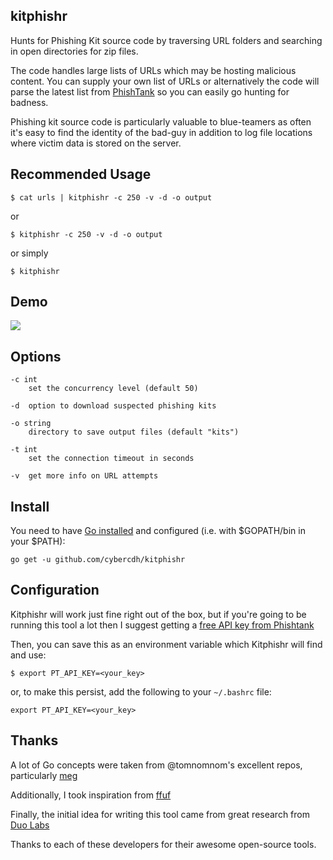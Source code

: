 ## kitphishr
Hunts for Phishing Kit source code by traversing URL folders and searching in open directories for zip files. 

The code handles large lists of URLs which may be hosting malicious content. You can supply your own list of URLs or alternatively the code will parse the latest list from [PhishTank](https://www.phishtank.com/) so you can easily go hunting for badness.

Phishing kit source code is particularly valuable to blue-teamers as often it's easy to find the identity of the bad-guy in addition to log file locations where victim data is stored on the server.

## Recommended Usage

`$ cat urls | kitphishr -c 250 -v -d -o output`

or 

`$ kitphishr -c 250 -v -d -o output`

or simply

`$ kitphishr`

## Demo

![](https://github.com/cybercdh/kitphishr/blob/master/demo.gif)

## Options

```
-c int
    set the concurrency level (default 50)

-d  option to download suspected phishing kits

-o string
    directory to save output files (default "kits")

-t int
    set the connection timeout in seconds

-v  get more info on URL attempts
```

## Install

You need to have [Go installed](https://golang.org/doc/install) and configured (i.e. with $GOPATH/bin in your $PATH):

`go get -u github.com/cybercdh/kitphishr`

## Configuration

Kitphishr will work just fine right out of the box, but if you're going to be running this tool a lot then I suggest getting a [free API key from Phishtank](https://www.phishtank.com/api_register.php)

Then, you can save this as an environment variable which Kitphishr will find and use:

`$ export PT_API_KEY=<your_key>`

or, to make this persist, add the following to your `~/.bashrc` file:

`export PT_API_KEY=<your_key>`

## Thanks

A lot of Go concepts were taken from @tomnomnom's excellent repos, particularly [meg](https://github.com/tomnomnom/meg)

Additionally, I took inspiration from [ffuf](https://github.com/ffuf/ffuf)

Finally, the initial idea for writing this tool came from great research from [Duo Labs](https://github.com/duo-labs/phish-collect)

Thanks to each of these developers for their awesome open-source tools.

